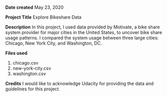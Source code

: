 **Date created**
May 23, 2020

**Project Title**
Explore Bikeshare Data

**Description**
In this project, I used data provided by Motivate, a bike share system provider for major cities in the United States, to uncover bike share usage patterns. I compared the system usage between three large cities: Chicago, New York City, and Washington, DC.

**Files used**
1. chicago.csv
2. new-york-city.csv
3. washington.csv

**Credits**
I would like to acknowledge Udacity for providing the data and guidelines for this project.

